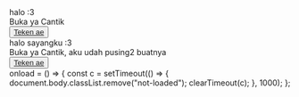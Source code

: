 
<html lang="en">
<head>
    <meta charset="UTF-8">
    <meta http-equiv="X-UA-Compatible" content="IE=edge">
    <meta name="viewport" content="width=device-width, initial-scale=1.0">
    <link rel="stylesheet" href="style.css">
    <link rel="icon" href="img/flowers.png" type="image/x-icon">
    <title>Buat Aliya</title>
</head>
<body>
    <div class="greetings">
        <span>halo :3</span>
    </div>
    <div class="description">
        <span>Buka ya Cantik</span>
    </div>
    <div class="button">
        <button>
            <a href="./BuatKamu/flower.html">Teken ae</a>
        </button>
    </div>
</body>
</html>
<!DOCTYPE html>
<html lang="en">
<head>
    <meta charset="UTF-8">
    <meta http-equiv="X-UA-Compatible" content="IE=edge">
    <meta name="viewport" content="width=device-width, initial-scale=1.0">
    <link rel="stylesheet" href="style.css">
    <link rel="icon" href="img/flowers.png" type="image/x-icon">
    <title>Buat Aliya</title>
</head>
<body>
    <div class="greetings">
        <span>halo sayangku :3</span>
    </div>
    <div class="description">
        <span>Buka ya Cantik, aku udah pusing2 buatnya</span>
    </div>
    <div class="button">
        <button>
            <a href="./BuatKamu/flower.html">Teken ae</a>
        </button>
    </div>
</body>
</html>
onload = () => {
    const c = setTimeout(() => {
      document.body.classList.remove("not-loaded");
      clearTimeout(c);
    }, 1000);
  };
  
